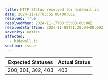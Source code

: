 ```yaml
---
title: HTTP Status resolved for hidewall.io
date: 2024-11-17T03:55:00+00:00Z
resolved: True
resolvedWhen: 2024-11-17T03:55:00+00:00Z
resolvedStartTime: 2024-11-08T11:28:04+00:00Z
severity: notice
affected:
  - hidewall.io
section: issue
---
```


| Expected Statuses | Actual Status  |
|-------------------|----------------|
| 200, 301, 302, 403 | 403 |
